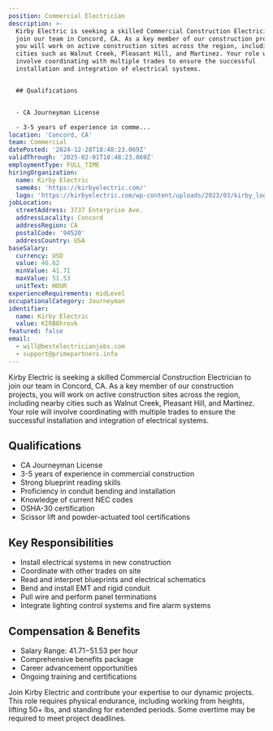 ```yaml
---
position: Commercial Electrician
description: >-
  Kirby Electric is seeking a skilled Commercial Construction Electrician to
  join our team in Concord, CA. As a key member of our construction projects,
  you will work on active construction sites across the region, including nearby
  cities such as Walnut Creek, Pleasant Hill, and Martinez. Your role will
  involve coordinating with multiple trades to ensure the successful
  installation and integration of electrical systems.


  ## Qualifications


  - CA Journeyman License

  - 3-5 years of experience in comme...
location: 'Concord, CA'
team: Commercial
datePosted: '2024-12-28T18:48:23.069Z'
validThrough: '2025-02-01T18:48:23.069Z'
employmentType: FULL_TIME
hiringOrganization:
  name: Kirby Electric
  sameAs: 'https://kirbyelectric.com/'
  logo: 'https://kirbyelectric.com/wp-content/uploads/2023/03/kirby_logo.png'
jobLocation:
  streetAddress: 3737 Enterprise Ave.
  addressLocality: Concord
  addressRegion: CA
  postalCode: '94520'
  addressCountry: USA
baseSalary:
  currency: USD
  value: 46.62
  minValue: 41.71
  maxValue: 51.53
  unitText: HOUR
experienceRequirements: midLevel
occupationalCategory: Journeyman
identifier:
  name: Kirby Electric
  value: KIRB8hrovk
featured: false
email:
  - will@bestelectricianjobs.com
  - support@primepartners.info
---
```




Kirby Electric is seeking a skilled Commercial Construction Electrician to join our team in Concord, CA. As a key member of our construction projects, you will work on active construction sites across the region, including nearby cities such as Walnut Creek, Pleasant Hill, and Martinez. Your role will involve coordinating with multiple trades to ensure the successful installation and integration of electrical systems.

## Qualifications

- CA Journeyman License
- 3-5 years of experience in commercial construction
- Strong blueprint reading skills
- Proficiency in conduit bending and installation
- Knowledge of current NEC codes
- OSHA-30 certification
- Scissor lift and powder-actuated tool certifications

## Key Responsibilities

- Install electrical systems in new construction
- Coordinate with other trades on site
- Read and interpret blueprints and electrical schematics
- Bend and install EMT and rigid conduit
- Pull wire and perform panel terminations
- Integrate lighting control systems and fire alarm systems

## Compensation & Benefits

- Salary Range: $41.71-$51.53 per hour
- Comprehensive benefits package
- Career advancement opportunities
- Ongoing training and certifications

Join Kirby Electric and contribute your expertise to our dynamic projects. This role requires physical endurance, including working from heights, lifting 50+ lbs, and standing for extended periods. Some overtime may be required to meet project deadlines.